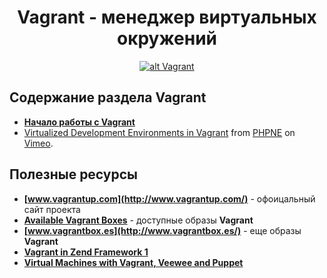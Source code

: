 <h1 align="center">
  <a  href="#vagrant"
      class="anchor"
      name="vagrant"><span class="mini-icon mini-icon-link"></span></a>
  Vagrant - менеджер виртуальных окружений
</h1>

<p align="center">
  <a href="https://github.com/uran1980/web-dev-blog/blob/master/Vagrant/README.md">
    <img  style="max-width:100%;"
          alt="alt Vagrant"
          src="https://raw.github.com/uran1980/web-dev-blog/master/Vagrant/images/vagrant_chilling.png" />
  </a>
</p>

## Содержание раздела Vagrant
* **[Начало работы с Vagrant](https://github.com/uran1980/web-dev-blog/blob/master/Vagrant/getting-started-with-vagrant.md)**
* <a href="http://vimeo.com/42489579">Virtualized Development Environments in Vagrant</a> from <a href="http://vimeo.com/phpne">PHPNE</a> on <a href="http://vimeo.com">Vimeo</a>.


## Полезные ресурсы
* **[www.vagrantup.com](http://www.vagrantup.com/)** - офоицальный сайт проекта
* **[Available Vagrant Boxes](https://github.com/mitchellh/vagrant/wiki/Available-Vagrant-Boxes)** - доступные образы **Vagrant**
* **[www.vagrantbox.es](http://www.vagrantbox.es/)** - еще образы **Vagrant**
* **[Vagrant in Zend Framework 1](http://akrabat.com/zend-framework/vagrant-in-zf1-trunk/)**
* **[Virtual Machines with Vagrant, Veewee and Puppet](https://github.com/beberlei/whitewashing.de/blob/master/2012/05/31/virtual_machines_with_vagrant__veewee_and_puppet.rst)**
